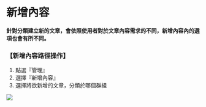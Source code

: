 # 新增內容

**針對分類建立新的文章，會依照使用者對於文章內容需求的不同，新增內容內的選項也會有所不同。**

### 【新增內容路徑操作】

1. 點選『管理』
2. 選擇『新增內容』
3. 選擇將欲新增的文章，分類於哪個群組

![](/_image/manage/content.png)
